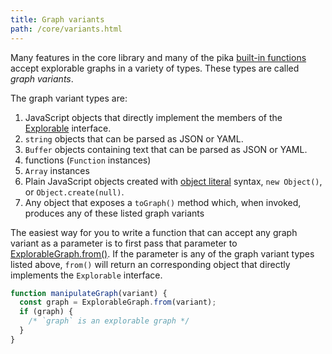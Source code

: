 ```yaml
---
title: Graph variants
path: /core/variants.html
---
```


Many features in the core library and many of the pika [built-in functions](/pika/builtins.html) accept explorable graphs in a variety of types. These types are called _graph variants_.

The graph variant types are:

1. JavaScript objects that directly implement the members of the [Explorable](explorable.html) interface.
1. `string` objects that can be parsed as JSON or YAML.
1. `Buffer` objects containing text that can be parsed as JSON or YAML.
1. functions (`Function` instances)
1. `Array` instances
1. Plain JavaScript objects created with [object literal](https://developer.mozilla.org/en-US/docs/Web/JavaScript/Guide/Grammar_and_types#object_literals) syntax, `new Object()`, or `Object.create(null)`.
1. Any object that exposes a `toGraph()` method which, when invoked, produces any of these listed graph variants

The easiest way for you to write a function that can accept any graph variant as a parameter is to first pass that parameter to [ExplorableGraph.from()](ExplorableGraph.html#from). If the parameter is any of the graph variant types listed above, `from()` will return an corresponding object that directly implements the `Explorable` interface.

```js
function manipulateGraph(variant) {
  const graph = ExplorableGraph.from(variant);
  if (graph) {
    /* `graph` is an explorable graph */
  }
}
```
